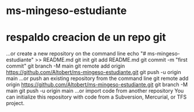 # ms-mingeso-estudiante
# respaldo creacion de un repo git
…or create a new repository on the command line
echo "# ms-mingeso-estudiante" >> README.md
git init
git add README.md
git commit -m "first commit"
git branch -M main
git remote add origin https://github.com/Altobert/ms-mingeso-estudiante.git
git push -u origin main
…or push an existing repository from the command line
git remote add origin https://github.com/Altobert/ms-mingeso-estudiante.git
git branch -M main
git push -u origin main
…or import code from another repository
You can initialize this repository with code from a Subversion, Mercurial, or TFS project.
